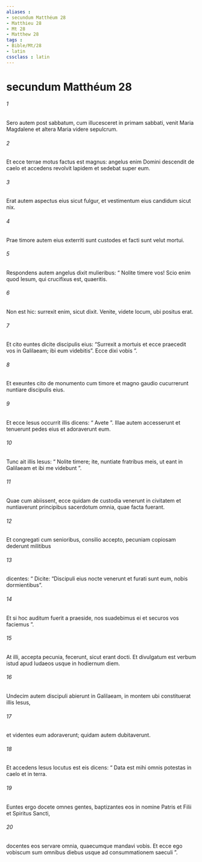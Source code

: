 ```yaml
---
aliases : 
- secundum Matthéum 28
- Matthieu 28
- Mt 28
- Matthew 28
tags : 
- Bible/Mt/28
- latin
cssclass : latin
---
```


# secundum Matthéum 28

###### 1
Sero autem post sabbatum, cum illucesceret in primam sabbati, venit Maria Magdalene et altera Maria videre sepulcrum. 
###### 2
Et ecce terrae motus factus est magnus: angelus enim Domini descendit de caelo et accedens revolvit lapidem et sedebat super eum. 
###### 3
Erat autem aspectus eius sicut fulgur, et vestimentum eius candidum sicut nix. 
###### 4
Prae timore autem eius exterriti sunt custodes et facti sunt velut mortui. 
###### 5
Respondens autem angelus dixit mulieribus: “ Nolite timere vos! Scio enim quod Iesum, qui crucifixus est, quaeritis. 
###### 6
Non est hic: surrexit enim, sicut dixit. Venite, videte locum, ubi positus erat. 
###### 7
Et cito euntes dicite discipulis eius: “Surrexit a mortuis et ecce praecedit vos in Galilaeam; ibi eum videbitis”. Ecce dixi vobis ”. 
###### 8
Et exeuntes cito de monumento cum timore et magno gaudio cucurrerunt nuntiare discipulis eius.
###### 9
Et ecce Iesus occurrit illis dicens: “ Avete ”. Illae autem accesserunt et tenuerunt pedes eius et adoraverunt eum. 
###### 10
Tunc ait illis Iesus: “ Nolite timere; ite, nuntiate fratribus meis, ut eant in Galilaeam et ibi me videbunt ”.
###### 11
Quae cum abiissent, ecce quidam de custodia venerunt in civitatem et nuntiaverunt principibus sacerdotum omnia, quae facta fuerant. 
###### 12
Et congregati cum senioribus, consilio accepto, pecuniam copiosam dederunt militibus 
###### 13
dicentes: “ Dicite: “Discipuli eius nocte venerunt et furati sunt eum, nobis dormientibus”. 
###### 14
Et si hoc auditum fuerit a praeside, nos suadebimus ei et securos vos faciemus ”. 
###### 15
At illi, accepta pecunia, fecerunt, sicut erant docti. Et divulgatum est verbum istud apud Iudaeos usque in hodiernum diem.
###### 16
Undecim autem discipuli abierunt in Galilaeam, in montem ubi constituerat illis Iesus, 
###### 17
et videntes eum adoraverunt; quidam autem dubitaverunt. 
###### 18
Et accedens Iesus locutus est eis dicens: “ Data est mihi omnis potestas in caelo et in terra. 
###### 19
Euntes ergo docete omnes gentes, baptizantes eos in nomine Patris et Filii et Spiritus Sancti, 
###### 20
docentes eos servare omnia, quaecumque mandavi vobis. Et ecce ego vobiscum sum omnibus diebus usque ad consummationem saeculi ”.

